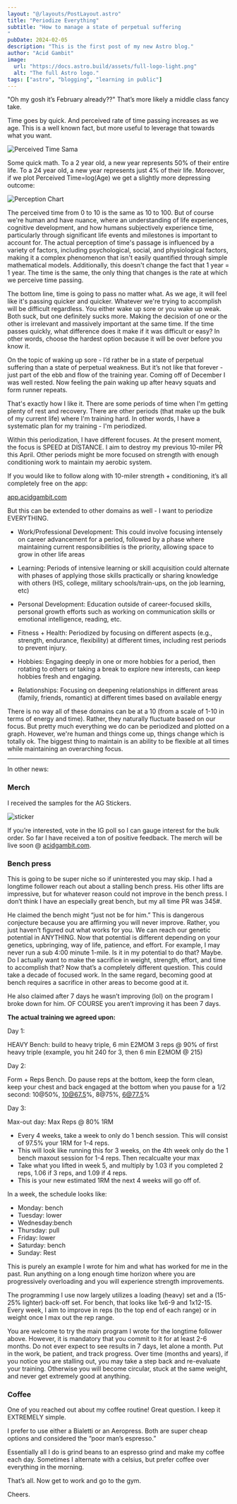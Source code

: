 ```yaml
---
layout: "@/layouts/PostLayout.astro"
title: "Periodize Everything"
subtitle: "How to manage a state of perpetual suffering
"
pubDate: 2024-02-05
description: "This is the first post of my new Astro blog."
author: "Acid Gambit"
image:
  url: "https://docs.astro.build/assets/full-logo-light.png"
  alt: "The full Astro logo."
tags: ["astro", "blogging", "learning in public"]
---
```


"Oh my gosh it’s February already??" That’s more likely a middle class fancy take.

Time goes by quick. And perceived rate of time passing increases as we age. This is a well known fact, but more useful to leverage that towards what you want.

![Perceived Time Sama](@/assets/time.jpeg)

Some quick math. To a 2 year old, a new year represents 50% of their entire life. To a 24 year old, a new year represents just 4% of their life. Moreover, if we plot Perceived Time=log(Age) we get a slightly more depressing outcome:

![Perception Chart](@/assets/perceived.jpeg)

The perceived time from 0 to 10 is the same as 10 to 100. But of course we're human and have nuance, where an understanding of life experiences, cognitive development, and how humans subjectively experience time, particularly through significant life events and milestones is important to account for. The actual perception of time's passage is influenced by a variety of factors, including psychological, social, and physiological factors, making it a complex phenomenon that isn't easily quantified through simple mathematical models. Additionally, this doesn't change the fact that 1 year = 1 year. The time is the same, the only thing that changes is the rate at which we perceive time passing.

The bottom line, time is going to pass no matter what. As we age, it will feel like it's passing quicker and quicker. Whatever we're trying to accomplish will be difficult regardless. You either wake up sore or you wake up weak. Both suck, but one definitely sucks more. Making the decision of one or the other is irrelevant and massively important at the same time. If the time passes quickly, what difference does it make if it was difficult or easy? In other words, choose the hardest option because it will be over before you know it.

On the topic of waking up sore - I’d rather be in a state of perpetual suffering than a state of perpetual weakness. But it’s not like that forever - just part of the ebb and flow of the training year. Coming off of December I was well rested. Now feeling the pain waking up after heavy squats and form runner repeats.

That's exactly how I like it. There are some periods of time when I'm getting plenty of rest and recovery. There are other periods (that make up the bulk of my current life) where I'm training hard. In other words, I have a systematic plan for my training - I'm periodized.

Within this periodization, I have different focuses. At the present moment, the focus is SPEED at DISTANCE. I aim to destroy my previous 10-miler PR this April. Other periods might be more focused on strength with enough conditioning work to maintain my aerobic system.

If you would like to follow along with 10-miler strength + conditioning, it’s all completely free on the app:

[app.acidgambit.com](https://app.acidgambit.com/)

But this can be extended to other domains as well - I want to periodize EVERYTHING.

- Work/Professional Development: This could involve focusing intensely on career advancement for a period, followed by a phase where maintaining current responsibilities is the priority, allowing space to grow in other life areas

- Learning: Periods of intensive learning or skill acquisition could alternate with phases of applying those skills practically or sharing knowledge with others (HS, college, military schools/train-ups, on the job learning, etc)

- Personal Development: Education outside of career-focused skills, personal growth efforts such as working on communication skills or emotional intelligence, reading, etc.

- Fitness + Health: Periodized by focusing on different aspects (e.g., strength, endurance, flexibility) at different times, including rest periods to prevent injury.

- Hobbies: Engaging deeply in one or more hobbies for a period, then rotating to others or taking a break to explore new interests, can keep hobbies fresh and engaging.

- Relationships: Focusing on deepening relationships in different areas (family, friends, romantic) at different times based on available energy

There is no way all of these domains can be at a 10 (from a scale of 1-10 in terms of energy and time). Rather, they naturally fluctuate based on our focus. But pretty much everything we do can be periodized and plotted on a graph. However, we're human and things come up, things change which is totally ok. The biggest thing to maintain is an ability to be flexible at all times while maintaining an overarching focus.

---

In other news:

### Merch

I received the samples for the AG Stickers.

![sticker](@/assets/sticker.jpeg)

If you’re interested, vote in the IG poll so I can gauge interest for the bulk order. So far I have received a ton of positive feedback. The merch will be live soon @ [acidgambit.com](https://acidgambit.com/).

### Bench press

This is going to be super niche so if uninterested you may skip. I had a longtime follower reach out about a stalling bench press. His other lifts are impressive, but for whatever reason could not improve in the bench press. I don’t think I have an especially great bench, but my all time PR was 345#.

He claimed the bench might “just not be for him.” This is dangerous conjecture because you are affirming you will never improve. Rather, you just haven’t figured out what works for you. We can reach our genetic potential in ANYTHING. Now that potential is different depending on your genetics, upbringing, way of life, patience, and effort. For example, I may never run a sub 4:00 minute 1-mile. Is it in my potential to do that? Maybe. Do I actually want to make the sacrifice in weight, strength, effort, and time to accomplish that? Now that’s a completely different question. This could take a decade of focused work. In the same regard, becoming good at bench requires a sacrifice in other areas to become good at it.

He also claimed after 7 days he wasn’t improving (lol) on the program I broke down for him. OF COURSE you aren’t improving it has been 7 days.

**The actual training we agreed upon:**

Day 1:

HEAVY Bench: build to heavy triple, 6 min E2MOM 3 reps @ 90% of first heavy triple (example, you hit 240 for 3, then 6 min E2MOM @ 215)

Day 2:

Form + Reps Bench. Do pause reps at the bottom, keep the form clean, keep your chest and back engaged at the bottom when you pause for a 1/2 second: 10@50%, 10@67.5%, 8@75%, 6@77.5%

Day 3:

Max-out day: Max Reps @ 80% 1RM

- Every 4 weeks, take a week to only do 1 bench session. This will consist of 97.5% your 1RM for 1-4 reps.
- This will look like running this for 3 weeks, on the 4th week only do the 1 bench maxout session for 1-4 reps. Then recalcualte your max
- Take what you lifted in week 5, and multiply by 1.03 if you completed 2 reps, 1.06 if 3 reps, and 1.09 if 4 reps.
- This is your new estimated 1RM the next 4 weeks will go off of.

In a week, the schedule looks like:

- Monday: bench
- Tuesday: lower
- Wednesday:bench
- Thursday: pull
- Friday: lower
- Saturday: bench
- Sunday: Rest

This is purely an example I wrote for him and what has worked for me in the past. Run anything on a long enough time horizon where you are progressively overloading and you will experience strength improvements.

The programming I use now largely utilizes a loading (heavy) set and a (15-25% lighter) back-off set. For bench, that looks like 1x6-9 and 1x12-15. Every week, I aim to improve in reps (to the top end of each range) or in weight once I max out the rep range.

You are welcome to try the main program I wrote for the longtime follower above. However, it is mandatory that you commit to it for at least 2-6 months. Do not ever expect to see results in 7 days, let alone a month. Put in the work, be patient, and track progress. Over time (months and years), if you notice you are stalling out, you may take a step back and re-evaluate your training. Otherwise you will become circular, stuck at the same weight, and never get extremely good at anything.

### Coffee

One of you reached out about my coffee routine! Great question. I keep it EXTREMELY simple.

I prefer to use either a Bialetti or an Aeropress. Both are super cheap options and considered the “poor man’s espresso.”

Essentially all I do is grind beans to an espresso grind and make my coffee each day. Sometimes I alternate with a celsius, but prefer coffee over everything in the morning.

That’s all. Now get to work and go to the gym.

Cheers.
